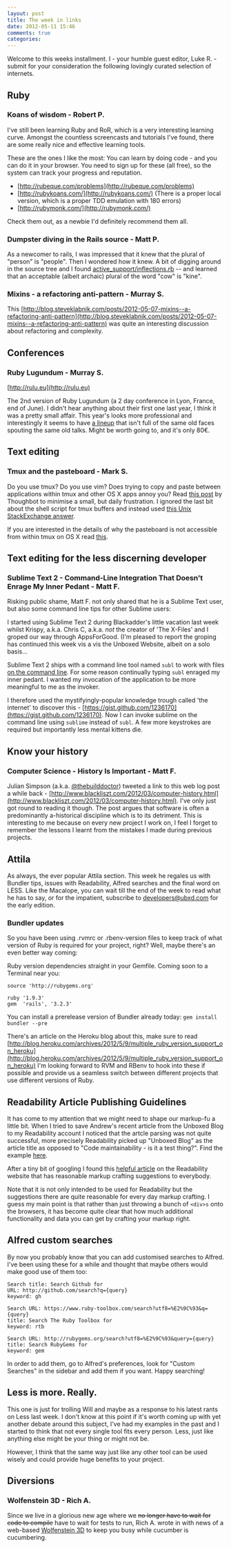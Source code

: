 ```yaml
---
layout: post
title: The week in links
date: 2012-05-11 15:46
comments: true
categories:
---
```


Welcome to this weeks installment. I - your humble guest editor, Luke R. - submit for your consideration the following lovingly curated selection of internets.

## Ruby

### Koans of wisdom - Robert P.

I've still been learning Ruby and RoR, which is a very interesting learning curve. Amongst the countless screencasts and tutorials I've found, there are some really nice and effective learning tools.

These are the ones I like the most: You can learn by doing code - and you can do it in your browser. You need to sign up for these (all free), so the system can track your progress and reputation.

* [http://rubeque.com/problems](http://rubeque.com/problems)
* [http://rubykoans.com/](http://rubykoans.com/) (There is a proper local version, which is a proper TDD emulation with 180 errors)
* [http://rubymonk.com/](http://rubymonk.com/)

Check them out, as a newbie I'd definitely recommend them all.

### Dumpster diving in the Rails source - Matt P.

As a newcomer to rails, I was impressed that it knew that the plural of "person" is "people".  Then I wondered how it knew.  A bit of digging around in the source tree and I found [active_support/inflections.rb](https://github.com/rails/rails/blob/6c367a0d787705746f262d0bd5ad8c4f13a8c809/activesupport/lib/active_support/inflections.rb) -- and learned that an acceptable (albeit archaic) plural of the word "cow" is "kine".

### Mixins - a refactoring anti-pattern - Murray S.

This [http://blog.steveklabnik.com/posts/2012-05-07-mixins--a-refactoring-anti-pattern](http://blog.steveklabnik.com/posts/2012-05-07-mixins--a-refactoring-anti-pattern) was quite an interesting discussion about refactoring and complexity.

## Conferences

### Ruby Lugundum - Murray S.

[http://rulu.eu](http://rulu.eu)

The 2nd version of Ruby Lugundum (a 2 day conference in Lyon, France, end of June).  I didn't hear anything about their first one last year, I think it was a pretty small affair.  This year's looks more professional and interestingly it seems to have [a lineup](http://rulu.eu/2012/05/10/speakers.html) that isn't full of the same old faces spouting the same old talks.  Might be worth going to, and it's only 80€.

## Text editing

### Tmux and the pasteboard - Mark S.

Do you use tmux? Do you use vim? Does trying to copy and paste between applications within tmux and other OS X apps annoy you? Read [this post](http://robots.thoughtbot.com/post/19398560514/how-to-copy-and-paste-with-tmux-on-mac-os-x) by Thoughbot to minimise a small, but daily frustration. I ignored the last bit about the shell script for tmux buffers and instead used [this Unix StackExchange answer](http://unix.stackexchange.com/a/32451).

If you are interested in the details of why the pasteboard is not accessible from within tmux on OS X read [this](https://github.com/ChrisJohnsen/tmux-MacOSX-pasteboard/blob/master/README.md).

## Text editing for the less discerning developer

### Sublime Text 2 - Command-Line Integration That Doesn't Enrage My Inner Pedant - Matt F.

Risking public shame, Matt F. not only shared that he is a Sublime Text user, but also some command line tips for other Sublime users:

I started using Sublime Text 2 during Blackadder's little vacation last week whilst Krispy, a.k.a. Chris C, a.k.a. *not* the creator of 'The X-Files' and I groped our way through AppsForGood.  (I'm pleased to report the groping has continued this week vis a vis the Unboxed Website, albeit on a solo basis...

Sublime Text 2 ships with a command line tool named `subl` to work with files [on the command line](http://www.sublimetext.com/docs/2/osx_command_line.html).  For some reason continually typing `subl` enraged my inner pedant. I wanted my invocation of the application to be more meaningful to me as the invoker.

I therefore used the mystifyingly-popular knowledge trough called 'the internet' to discover this - [https://gist.github.com/1236170](https://gist.github.com/1236170).  Now I can invoke sublime on the command line using `sublime` instead of `subl`. A few more keystrokes are required but importantly less mental kittens die.

## Know your history

### Computer Science - History Is Important - Matt F.

Julian Simpson (a.k.a. [@thebuilddoctor](http://twitter.com/thebuilddoctor)) tweeted a link to this web log post a while back - [http://www.blackliszt.com/2012/03/computer-history.html](http://www.blackliszt.com/2012/03/computer-history.html). I've only just got round to reading it though.  The post argues that software is often a predominantly a-historical discipline which is to its detriment. This is interesting to me because on every new project I work on, I feel I forget to remember the lessons I learnt from the mistakes I made during previous projects.

## Attila

As always, the ever popular Attila section. This week he regales us with Bundler tips, issues with Readability, Alfred searches and the final word on LESS. Like the Macalope, you can wait till the end of the week to read what he has to say, or for the impatient, subscribe to developers@ubxd.com for the early edition.

### Bundler updates

So you have been using .rvmrc or .rbenv-version files to keep track of what version of Ruby is required for your project, right? Well, maybe there's an even better way coming:

Ruby version dependencies straight in your Gemfile. Coming soon to a Terminal near you:

    source 'http://rubygems.org'

    ruby '1.9.3'
    gem  'rails', '3.2.3'


You can install a prerelease version of Bundler already today:
`gem install bundler --pre`

There's an article on the Heroku blog about this, make sure to read [http://blog.heroku.com/archives/2012/5/9/multiple_ruby_version_support_on_heroku](http://blog.heroku.com/archives/2012/5/9/multiple_ruby_version_support_on_heroku)
I'm looking forward to RVM and RBenv to hook into these if possible and provide us a seamless switch between different projects that use different versions of Ruby.

## Readability Article Publishing Guidelines

It has come to my attention that we might need to shape our markup-fu a little bit. When I tried to save Andrew's recent article from the Unboxed Blog to my Readability account I noticed that the artcle parsing was not quite successful, more precisely Readability picked up "Unboxed Blog" as the article title as opposed to "Code maintainability - is it a test thing?". Find the example [here](http://www.readability.com/articles/g9qlxgpx).

After a tiny bit of googling I found this [helpful article](http://www.readability.com/publishers/guidelines) on the Readability website that has reasonable markup crafting suggestions to everybody.

Note that it is not only intended to be used for Readability but the suggestions there are quite reasonable for every day markup crafting. I guess my main point is that rather than just throwing a bunch of `<div>s` onto the browsers, it has become quite clear that how much additional functionality and data you can get by crafting your markup right.

## Alfred custom searches

By now you probably know that you can add customised searches to Alfred. I've been using these for a while and thought that maybe others would make good use of them too:

    Search title: Search Github for
    URL: http://github.com/search?q={query}
    keyword: gh

    Search URL: https://www.ruby-toolbox.com/search?utf8=%E2%9C%93&q={query}
    title: Search The Ruby Toolbox for
    keyword: rtb

    Search URL: http://rubygems.org/search?utf8=%E2%9C%93&query={query}
    title: Search RubyGems for
    keyword: gem

In order to add them, go to Alfred's preferences, look for "Custom Searches" in the sidebar and add them if you want. Happy searching!

## Less is more. Really.

This one is just for trolling Will and maybe as a response to his latest rants on Less last week. I don't know at this point if it's worth coming up with yet another debate around this subject, I've had my examples in the past and I started to think that not every single tool fits every person. Less, just like anything else might be your thing or might not be.

However, I think that the same way just like any other tool can be used wisely and could provide huge benefits to your project.


## Diversions

### Wolfenstein 3D - Rich A.

Since we live in a glorious new age where we <strike>no longer have to wait for code to compile</strike> have to wait for tests to run, Rich A. wrote in with news of a web-based [Wolfenstein 3D](http://wolfenstein.bethsoft.com/game/wolf3d.html) to keep you busy while cucumber is cucumbering.